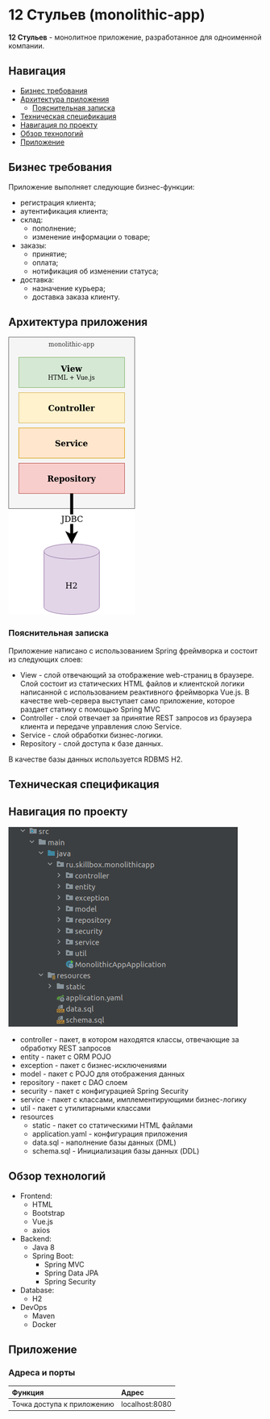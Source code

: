 # 12 Стульев (monolithic-app)
__12 Стульев__ - монолитное приложение, разработанное для одноименной компании.

## Навигация

- [Бизнес требования](#Бизнес-требования)
- [Архитектура приложения](#Архитектура-приложения)
    - [Пояснительная записка](#Пояснительная-записка)
- [Техническая спецификация](#Техническая-спецификация)
- [Навигация по проекту](#Навигация-по-проекту)
- [Обзор технологий](#Обзор-технологий)
- [Приложение](#Приложение)

## Бизнес требования

Приложение выполняет следующие бизнес-функции:
- регистрация клиента;
- аутентификация клиента;
- склад:
    - пополнение;
    - изменение информации о товаре;
- заказы:
    - принятие;
    - оплата;
    - нотификация об изменении статуса;
- доставка:
    - назначение курьера;
    - доставка заказа клиенту.

## Архитектура приложения
![image](images/Architecture.png)

### Пояснительная записка
Приложение написано с использованием Spring фреймворка и состоит из следующих слоев:
- View - слой отвечающий за отображение web-страниц в браузере. Слой состоит из статических HTML файлов и клиентской 
логики написанной с использованием реактивного фреймворка Vue.js. В качестве web-сервера выступает само приложение,
которое раздает статику с помощью Spring MVC
- Controller - слой отвечает за принятие REST запросов из браузера клиента и передаче управления слою Service.
- Service - слой обработки бизнес-логики.
- Repository - слой доступа к базе данных.

В качестве базы данных используется RDBMS H2. 

## Техническая спецификация



## Навигация по проекту
![image](images/Project_structure.png)

- controller - пакет, в котором находятся классы, отвечающие за обработку REST запросов
- entity - пакет с ORM POJO
- exception - пакет с бизнес-исключениями
- model - пакет с POJO для отображения данных
- repository - пакет с DAO слоем
- security - пакет с конфигурацией Spring Security
- service - пакет с классами, имплементирующими бизнес-логику
- util - пакет с утилитарными классами
- resources
    - static - пакет со статическими HTML файлами
    - application.yaml - конфигурация приложения
    - data.sql - наполнение базы данных (DML)
    - schema.sql - Инициализация базы данных (DDL)

## Обзор технологий
- Frontend:
    - HTML
    - Bootstrap
    - Vue.js
    - axios
- Backend:
    - Java 8
    - Spring Boot:
        - Spring MVC
        - Spring Data JPA
        - Spring Security
- Database:
    - H2
- DevOps
    - Maven
    - Docker

## Приложение

### Адреса и порты
| Функция     | Адрес |                  
|:-----------------|:-----|
|   Точка доступа к приложению   |    localhost:8080 | 